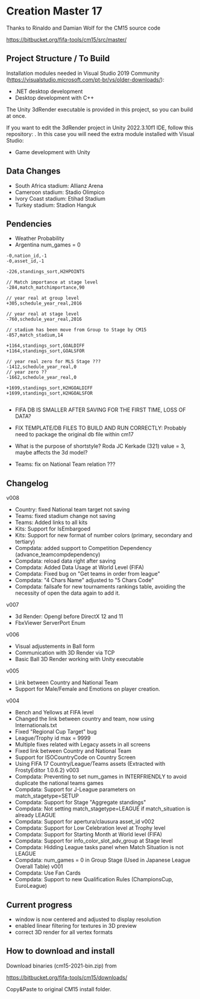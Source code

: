 # Creation Master 17

Thanks to Rinaldo and Damian Wolf for the CM15 source code

https://bitbucket.org/fifa-tools/cm15/src/master/

## Project Structure / To Build

Installation modules needed in Visual Studio 2019 Community (https://visualstudio.microsoft.com/pt-br/vs/older-downloads/):
- .NET desktop development
- Desktop development with C++

The Unity 3dRender executable is provided in this project, so you can build at once.

If you want to edit the 3dRender project in Unity 2022.3.10f1 IDE, follow this repository: <asdsfsf>. In this case you will need the extra module installed with Visual Studio:
- Game development with Unity


## Data Changes

- South Africa stadium: Allianz Arena
- Cameroon stadium: Stadio Olimpico
- Ivory Coast stadium: Etihad Stadium
- Turkey stadium: Stadion Hanguk

## Pendencies

- Weather Probability
- Argentina num_games = 0

```
-0,nation_id,-1
-0,asset_id,-1

-226,standings_sort,H2HPOINTS

// Match importance at stage level
-284,match_matchimportance,90

// year real at group level 
+305,schedule_year_real,2016

// year real at stage level 
-760,schedule_year_real,2016

// stadium has been move from Group to Stage by CM15
-857,match_stadium,14

+1164,standings_sort,GOALDIFF
+1164,standings_sort,GOALSFOR

// year real zero for MLS Stage ???
-1412,schedule_year_real,0
// year zero ??
-1662,schedule_year_real,0

+1699,standings_sort,H2HGOALDIFF
+1699,standings_sort,H2HGOALSFOR
 
 ```
 
- FIFA DB IS SMALLER AFTER SAVING FOR THE FIRST TIME, LOSS OF DATA?

- FIX TEMPLATE/DB FILES TO BUILD AND RUN CORRECTLY: Probably need to package the original db file within cm17

- What is the purpose of shortstyle? Roda JC Kerkade (321) value = 3, maybe affects the 3d model?
- Teams: fix on National Team relation ???

## Changelog

v008
- Country: fixed National team target not saving
- Teams: fixed stadium change not saving
- Teams: Added links to all kits 
- Kits: Support for IsEmbargoed
- Kits: Support for new format of number colors (primary, secondary and tertiary)
- Compdata: added support to Competition Dependency (advance_teamcompdependency)
- Compdata: reload data right after saving
- Compdata: Added Data Usage at World Level (FIFA)
- Compdata: Fixed bug on "Get teams in order from league"
- Compdata: "4 Chars Name" adjusted to "5 Chars Code"
- Compdata: failsafe for new tournaments rankings table, avoiding the necessity of open the data again to add it.

v007
- 3d Render: Opengl before DirectX 12 and 11
- FbxViewer ServerPort Enum

v006
- Visual adjustements in Ball form
- Communication with 3D Render via TCP
- Basic Ball 3D Render working with Unity executable

v005
- Link between Country and National Team
- Support for Male/Female and Emotions on player creation.

v004
- Bench and Yellows at FIFA level
- Changed the link between country and team, now using Internationals.txt
- Fixed "Regional Cup Target" bug
- League/Trophy id max = 9999
- Multiple fixes related with Legacy assets in all screens
- Fixed link between Country and National Team
- Support for ISOCountryCode on Country Screen
- Using FIFA 17 Country/League/Teams assets (Extracted with FrostyEditor 1.0.6.2)
v003
- Compdata: Preventing to set num_games in INTERFRIENDLY to avoid duplicate the national teams games
- Compdata: Support for J-League parameters on match_stagetype=SETUP
- Compdata: Support for Stage "Aggregate standings"
- Compdata: Not setting match_stagetype=LEAGUE if match_situation is already LEAGUE
- Compdata: Support for apertura/clausura asset_id
v002
- Compdata: Support for Low Celebration level at Trophy level
- Compdata: Support for Starting Month at World level (FIFA)
- Compdata: Support for info_color_slot_adv_group at Stage level
- Compdata: Hidding League tasks panel when Match Situation is not LEAGUE
- Compdata: num_games = 0 in Group Stage (Used in Japanese League Overall Table)
v001
- Compdata: Use Fan Cards
- Compdata: Support to new Qualification Rules (ChampionsCup, EuroLeague)

## Current progress ##

* window is now centered and adjusted to display resolution
* enabled linear filtering for textures in 3D preview
* correct 3D render for all vertex formats

## How to download and install ##

Download binaries (cm15-2021-bin.zip) from

https://bitbucket.org/fifa-tools/cm15/downloads/

Copy&Paste to original CM15 install folder.